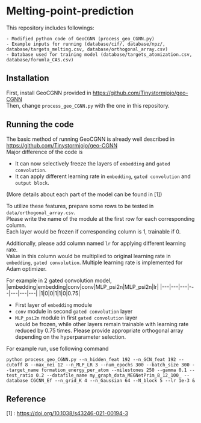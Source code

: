 # Melting-point-prediction
This repository includes followings:
```
- Modified python code of GeoCGNN (process_geo_CGNN.py)
- Example inputs for running (database/cif/, database/npz/, database/targets_melting.csv, database/orthogonal_array.csv)
- Database used for training model (database/targets_atomization.csv, database/forumla_CAS.csv)
```

## Installation
First, install GeoCGNN provided in https://github.com/Tinystormjojo/geo-CGNN  
Then, change `process_geo_CGNN.py` with the one in this repository.

## Running the code
The basic method of running GeoCGNN is already well described in https://github.com/Tinystormjojo/geo-CGNN  
Major difference of the code is
- It can now selectively freeze the layers of `embedding` and `gated convolution`.
- It can apply different learning rate in `embedding`, `gated convolution` and `output block`.
  
(More details about each part of the model can be found in [1])  

To utilize these features, prepare some rows to be tested in `data/orthogonal_array.csv`.  
Please write the name of the module at the first row for each corresponding column.  
Each layer would be frozen if corresponding column is 1, trainable if 0.  
  
Additionally, please add column named `lr` for applying different learning rate.  
Value in this column would be multiplied to original learning rate in `embedding`, `gated convolution`.
Multiple learning rate is implemented for Adam optimizer.
  
For example in 2 gated convolution model,  
|embedding|embedding|conv|conv|MLP_psi2n|MLP_psi2n|lr|
|---|---|---|---|---|---|---|
|1|0|0|1|1|0|0.75|

- First layer of `embedding` module
- `conv` module in second `gated convolution` layer
- `MLP_psi2n` module in first `gated convolution` layer  
would be frozen, while other layers remain trainable with learning rate reduced by 0.75 times.
Please provide appropriate orthogonal array depending on the hyperparameter selection.

For example run, use following command  
```
python process_geo_CGNN.py --n_hidden_feat 192 --n_GCN_feat 192 --cutoff 8 --max_nei 12 --n_MLP_LR 3 --num_epochs 300 --batch_size 300 --target_name formation_energy_per_atom --milestones 250 --gamma 0.1 --test_ratio 0.2 --datafile_name my_graph_data_MEGNetPrim_8_12_100_ --database CGCNN_Ef --n_grid_K 4 --n_Gaussian 64 --N_block 5 --lr 1e-3 &
```

## Reference
[1] : https://doi.org/10.1038/s43246-021-00194-3
